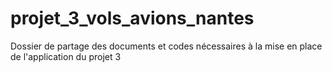 # projet_3_vols_avions_nantes
Dossier de partage des documents et codes nécessaires à la mise en place de l'application du projet 3